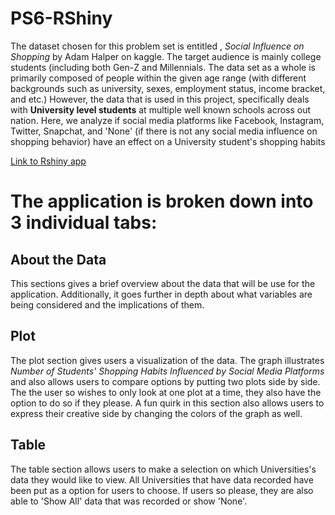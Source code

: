 # PS6-RShiny

The dataset chosen for this problem set is entitled , 
_Social Influence on Shopping_ by Adam Halper on kaggle. The
target audience is mainly college students (including both Gen-Z 
and Millennials. The data set as a whole is primarily composed of 
people within the given age range (with different backgrounds such
as university, sexes, employment status, income bracket, and etc.)
However, the data that is used in this project, specifically
deals with **University level students** at multiple well 
known schools across out nation. Here, we analyze if social media
platforms like Facebook, Instagram, Twitter, Snapchat, and 'None'
(if there is not any social media influence on shopping behavior)
have an effect on a University student's shopping habits

[Link to Rshiny app](https://jordanlee.shinyapps.io/PS6-RShiny/)

# The application is broken down into 3 individual tabs:

## About the Data

This sections gives a brief overview about the data that will be use
for the application. Additionally, it goes further in depth about
what variables are being considered and the implications of them.

## Plot

The plot section gives users a visualization of the data. The graph
illustrates _Number of Students' Shopping Habits Influenced by Social Media Platforms_
and also allows users to compare options by putting two plots side by side.
The the user so wishes to only look at one plot at a time, they also have
the option to do so if they please. A fun quirk in this section
also allows users to express their creative side by changing 
the colors of the graph as well. 

## Table

The table section allows users to make a selection on which
Universities's data they would like to view. All Universities
that have data recorded have been put as a option for
users to choose. If users so please, they are also able to
'Show All' data that was recorded or show 'None'.
